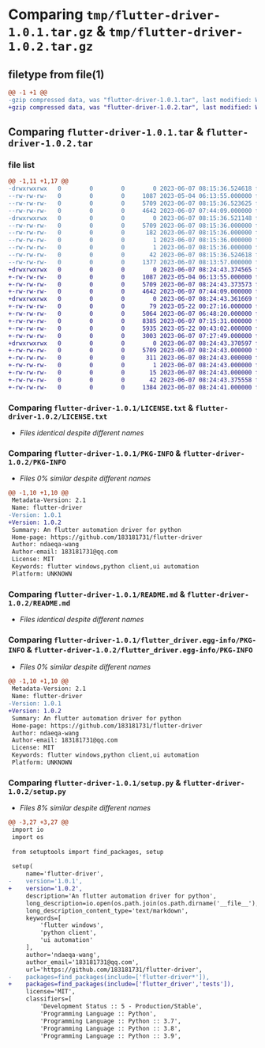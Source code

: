 # Comparing `tmp/flutter-driver-1.0.1.tar.gz` & `tmp/flutter-driver-1.0.2.tar.gz`

## filetype from file(1)

```diff
@@ -1 +1 @@
-gzip compressed data, was "flutter-driver-1.0.1.tar", last modified: Wed Jun  7 08:15:36 2023, max compression
+gzip compressed data, was "flutter-driver-1.0.2.tar", last modified: Wed Jun  7 08:24:43 2023, max compression
```

## Comparing `flutter-driver-1.0.1.tar` & `flutter-driver-1.0.2.tar`

### file list

```diff
@@ -1,11 +1,17 @@
-drwxrwxrwx   0        0        0        0 2023-06-07 08:15:36.524618 flutter-driver-1.0.1/
--rw-rw-rw-   0        0        0     1087 2023-05-04 06:13:55.000000 flutter-driver-1.0.1/LICENSE.txt
--rw-rw-rw-   0        0        0     5709 2023-06-07 08:15:36.523625 flutter-driver-1.0.1/PKG-INFO
--rw-rw-rw-   0        0        0     4642 2023-06-07 07:44:09.000000 flutter-driver-1.0.1/README.md
-drwxrwxrwx   0        0        0        0 2023-06-07 08:15:36.521148 flutter-driver-1.0.1/flutter_driver.egg-info/
--rw-rw-rw-   0        0        0     5709 2023-06-07 08:15:36.000000 flutter-driver-1.0.1/flutter_driver.egg-info/PKG-INFO
--rw-rw-rw-   0        0        0      182 2023-06-07 08:15:36.000000 flutter-driver-1.0.1/flutter_driver.egg-info/SOURCES.txt
--rw-rw-rw-   0        0        0        1 2023-06-07 08:15:36.000000 flutter-driver-1.0.1/flutter_driver.egg-info/dependency_links.txt
--rw-rw-rw-   0        0        0        1 2023-06-07 08:15:36.000000 flutter-driver-1.0.1/flutter_driver.egg-info/top_level.txt
--rw-rw-rw-   0        0        0       42 2023-06-07 08:15:36.524618 flutter-driver-1.0.1/setup.cfg
--rw-rw-rw-   0        0        0     1377 2023-06-07 08:13:57.000000 flutter-driver-1.0.1/setup.py
+drwxrwxrwx   0        0        0        0 2023-06-07 08:24:43.374565 flutter-driver-1.0.2/
+-rw-rw-rw-   0        0        0     1087 2023-05-04 06:13:55.000000 flutter-driver-1.0.2/LICENSE.txt
+-rw-rw-rw-   0        0        0     5709 2023-06-07 08:24:43.373573 flutter-driver-1.0.2/PKG-INFO
+-rw-rw-rw-   0        0        0     4642 2023-06-07 07:44:09.000000 flutter-driver-1.0.2/README.md
+drwxrwxrwx   0        0        0        0 2023-06-07 08:24:43.361669 flutter-driver-1.0.2/flutter_driver/
+-rw-rw-rw-   0        0        0       79 2023-05-22 00:27:16.000000 flutter-driver-1.0.2/flutter_driver/__init__.py
+-rw-rw-rw-   0        0        0     5064 2023-06-07 06:48:20.000000 flutter-driver-1.0.2/flutter_driver/command.py
+-rw-rw-rw-   0        0        0     8385 2023-06-07 07:15:31.000000 flutter-driver-1.0.2/flutter_driver/driver.py
+-rw-rw-rw-   0        0        0     5935 2023-05-22 00:43:02.000000 flutter-driver-1.0.2/flutter_driver/jsonrpc.py
+-rw-rw-rw-   0        0        0     3003 2023-06-07 07:27:49.000000 flutter-driver-1.0.2/flutter_driver/runner.py
+drwxrwxrwx   0        0        0        0 2023-06-07 08:24:43.370597 flutter-driver-1.0.2/flutter_driver.egg-info/
+-rw-rw-rw-   0        0        0     5709 2023-06-07 08:24:43.000000 flutter-driver-1.0.2/flutter_driver.egg-info/PKG-INFO
+-rw-rw-rw-   0        0        0      311 2023-06-07 08:24:43.000000 flutter-driver-1.0.2/flutter_driver.egg-info/SOURCES.txt
+-rw-rw-rw-   0        0        0        1 2023-06-07 08:24:43.000000 flutter-driver-1.0.2/flutter_driver.egg-info/dependency_links.txt
+-rw-rw-rw-   0        0        0       15 2023-06-07 08:24:43.000000 flutter-driver-1.0.2/flutter_driver.egg-info/top_level.txt
+-rw-rw-rw-   0        0        0       42 2023-06-07 08:24:43.375558 flutter-driver-1.0.2/setup.cfg
+-rw-rw-rw-   0        0        0     1384 2023-06-07 08:24:41.000000 flutter-driver-1.0.2/setup.py
```

### Comparing `flutter-driver-1.0.1/LICENSE.txt` & `flutter-driver-1.0.2/LICENSE.txt`

 * *Files identical despite different names*

### Comparing `flutter-driver-1.0.1/PKG-INFO` & `flutter-driver-1.0.2/PKG-INFO`

 * *Files 0% similar despite different names*

```diff
@@ -1,10 +1,10 @@
 Metadata-Version: 2.1
 Name: flutter-driver
-Version: 1.0.1
+Version: 1.0.2
 Summary: An flutter automation driver for python
 Home-page: https://github.com/183181731/flutter-driver
 Author: ndaeqa-wang
 Author-email: 183181731@qq.com
 License: MIT
 Keywords: flutter windows,python client,ui automation
 Platform: UNKNOWN
```

### Comparing `flutter-driver-1.0.1/README.md` & `flutter-driver-1.0.2/README.md`

 * *Files identical despite different names*

### Comparing `flutter-driver-1.0.1/flutter_driver.egg-info/PKG-INFO` & `flutter-driver-1.0.2/flutter_driver.egg-info/PKG-INFO`

 * *Files 0% similar despite different names*

```diff
@@ -1,10 +1,10 @@
 Metadata-Version: 2.1
 Name: flutter-driver
-Version: 1.0.1
+Version: 1.0.2
 Summary: An flutter automation driver for python
 Home-page: https://github.com/183181731/flutter-driver
 Author: ndaeqa-wang
 Author-email: 183181731@qq.com
 License: MIT
 Keywords: flutter windows,python client,ui automation
 Platform: UNKNOWN
```

### Comparing `flutter-driver-1.0.1/setup.py` & `flutter-driver-1.0.2/setup.py`

 * *Files 8% similar despite different names*

```diff
@@ -3,27 +3,27 @@
 import io
 import os
 
 from setuptools import find_packages, setup
 
 setup(
     name='flutter-driver',
-    version='1.0.1',
+    version='1.0.2',
     description='An flutter automation driver for python',
     long_description=io.open(os.path.join(os.path.dirname('__file__'), 'README.md'), encoding='utf-8').read(),
     long_description_content_type='text/markdown',
     keywords=[
         'flutter windows',
         'python client',
         'ui automation'
     ],
     author='ndaeqa-wang',
     author_email='183181731@qq.com',
     url='https://github.com/183181731/flutter-driver',
-    packages=find_packages(include=['flutter-driver*']),
+    packages=find_packages(include=['flutter_driver','tests']),
     license='MIT',
     classifiers=[
         'Development Status :: 5 - Production/Stable',
         'Programming Language :: Python',
         'Programming Language :: Python :: 3.7',
         'Programming Language :: Python :: 3.8',
         'Programming Language :: Python :: 3.9',
```

